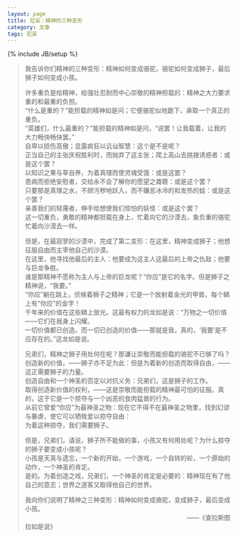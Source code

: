 ```yaml
---
layout: page
title: 尼采：精神的三种变形
category: 文章
tags: 尼采
---
```

{% include JB/setup %}

>我告诉你们精神的三种变形：精神如何变成骆驼，骆驼如何变成狮子，最后狮子如何变成小孩。
>
>许多重负是给精神，给强壮忍耐而中心崇敬的精神担载的：精神之大力要求重的和最重的负担。  
>“什么是重的？”能担载的精神如是问；它便骆驼似地跪下，承取一个真正的重负。  
>“英雄们，什么最重的？”能担载的精神如是问，“说罢！让我载着，让我的大力畅快畅快罢。”  
>自卑以损伤高傲；显露疯狂以讥讪智慧：这个是不是呢？    
>正当自己的主张庆祝胜利时，而抛弃了这主张；爬上高山去挑拨诱惑者：或是这个罢？  
>以知识之果与草自养，为着真理而使灵魂受饿：或是这罢？  
>患病而拒绝安慰者，交给永不会了解你的愿望之聋聩：或是这个罢？  
>只要那是真理之水，不顾污秽地跃入，而不嫌恶冰冷的和发热的蛙：或是这个罢？  
>亲善我们的轻蔑者，伸手给想使我们惊怕的妖怪：或是这个罢？  
>这一切重负，勇敢的精神都担载在身上，忙着向它的沙漠去，象负重的骆驼忙着向沙漠去一样。  
>
>
>但是，在最寂寥的沙漠中，完成了第二变形：在这里，精神变成狮子；他想征服自由而主宰他自己的沙漠。  
>在这里，他寻找他最后的主人：他要成为这主人这最后的上帝之仇敌；他要与巨龙争胜。  
>谁是那精神不愿称为主人与上帝的巨龙呢？“你应”是它的名字。但是狮子之精神说，“我要。”  
>“你应”躺在路上，侦候着狮子之精神；它是一个放射着金光的甲兽，每个鳞上有“你应”的金字！   
>千年来的价值在这些鳞上放光。这最有权力的龙如是说：“万物之一切价值——它们在我身上闪耀。  
>一切价值都已创造。而一切已创造的价值——那就是我，真的，‘我要’是不应存在的。”这龙如是说。
>
>
>兄弟们，精神之狮子用处何在呢？那谦让崇敬而能担载的骆驼不已够了吗？  
>创造新的价值，——狮子亦不足为此：但是为着新的创造而取得自由，——这正需要狮子的力量。  
>创造自由和一个神圣的否定以对抗义务：兄弟们，这是狮子的工作。  
>取得创造新价值的权利，——这是崇敬而能担载的精神最可怕的征服。真的，这于它是一个掠夺与一个凶恶的食肉猛兽的行为。  
>从前它曾爱“你应”为最神圣之物：现在它不得不在最神圣之物里，找到幻谬与暴虐，使它可以牺牲爱以掠夺自由：  
>为着这种掠夺，我们需要狮子。   
>
>
>但是，兄弟们，请说，狮子所不能做的事，小孩又有何用处呢？为什么掠夺的狮子要变成小孩呢？  
>小孩是天真与遗忘，一个新的开始，一个游戏，一个自转的轮，一个原始的动作，一个神圣的肯定。  
>是的。为着创造之戏，兄弟们，一个神圣的肯定是必要的：精神现在有了他自己的意志；世界之逐客又取得他自己的世界。  
>
>我向你们说明了精神之三种变形：精神如何变成骆驼，变成狮子，最后变成小孩。    
>&emsp;&emsp;&emsp;&emsp;&emsp;&emsp;&emsp;&emsp;&emsp;&emsp;&emsp;&emsp;&emsp;&emsp;&emsp;&emsp;&emsp;&emsp;&emsp;&emsp;&emsp;&emsp;&emsp;&emsp;&emsp;&emsp;——《查拉斯图拉如是说》
